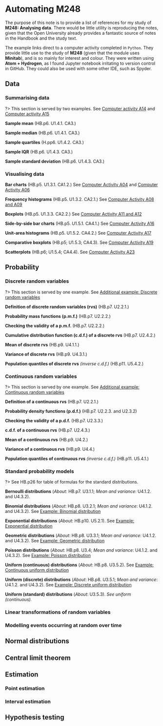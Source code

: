 # Automating M248

The purpose of this note is to provide a list of references for my study of **M248: Analysing data**.
There would be little utility is reproducing the notes, given that the Open University already provides a fantastic source of notes in the Handbook and the study text.

The example links direct to a computer activity completed in `Python`.
They provide little use to the study of **M248** (given that the module uses **Minitab**), and is so mainly for interest and colour.
They were written using **Atom + Hydrogen**, as I found Jupyter notebook irritating to version control in GitHub.
They could also be used with some other IDE, such as Spyder.

## Data

### Summarising data

?> This section is served by two examples.
See
[Computer activity A14]([href](https://github.com/ljk233/AutomatingM248/blob/master/Python/a_14_summarising_data.py))
and
[Computer activity A15]([href](https://github.com/ljk233/AutomatingM248/blob/master/Python/a_15_summarising_data.py))

**Sample mean** (HB.p6. U1.4.1. CA3.)

**Sample median** (HB.p6. U1.4.1. CA3.)

**Sample quartiles** (H.pp6. U1.4.2. CA3.)

**Sample IQR** (HB.p6. U1.4.3. CA3.)

**Sample standard deviation** (HB.p6. U1.4.3. CA3.)

### Visualising data

**Bar charts** (HB.p5. U1.3.1. CA1.2.)
See
[Computer Activity A04](https://github.com/ljk233/AutomatingM248/blob/master/Python/a_04_bar_chart.py)
and
[Computer Activity A06](https://github.com/ljk233/AutomatingM248/blob/master/Python/a_06_bar_chart.py)

**Frequency histograms** (HB.p5. U1.3.2. CA2.1.)
See
[Computer Activity A08 and A09](https://github.com/ljk233/AutomatingM248/blob/master/Python/a_08_09_freq_hist.py)

**Boxplots** (HB.p5. U1.3.3. CA2.2.)
See
[Computer Activity A11 and A12](https://github.com/ljk233/AutomatingM248/blob/master/Python/a_11_12_boxplot.py)

**Side-by-side bar charts** (HB.p5. U1.5.1. CA4.1.)
See
[Computer Activity A16](https://github.com/ljk233/AutomatingM248/blob/master/Python/a_16_side_by_side_bar_chart.py)

**Unit-area histograms** (HB.p5. U1.5.2. CA4.2.)
See
[Computer Activity A17](https://github.com/ljk233/AutomatingM248/blob/master/Python/a_17_unit_area_hist.py)

**Comparative boxplots** (HB.p5; U1.5.3; CA4.3).
See
[Computer Activity A19](https://github.com/ljk233/AutomatingM248/blob/master/Python/a_19_comparative_boxplots.py)

**Scatterplots** (HB.p6; U1.5.4; CA4.4).
See
[Computer Activity A23](https://github.com/ljk233/AutomatingM248/blob/master/Python/a_23_scatterplot.py)

## Probability

### Discrete random variables

?> This section is served by one example.
See
[Additional example: Discrete random variables](https://github.com/ljk233/AutomatingM248/blob/master/Python/x_01_discrete_rv.py)

**Definition of discrete random variables (rvs)** (HB.p7. U2.2.1.)

**Probability mass functions (p.m.f.)** (HB.p7. U2.2.2.)

**Checking the validity of a p.m.f.** (HB.p7. U2.2.2.)

**Cumulative distribution function (c.d.f.) of a discrete rvs** (HB.p7. U2.4.2.)

**Mean of discrete rvs** (HB.p9. U4.1.1.)

**Variance of discrete rvs** (HB.p9. U4.3.1.)

**Population quantiles of discrete rvs** *(inverse c.d.f.)* (HB.p11. U5.4.2.)

### Continuous random variables

?> This section is served by one example.
See
[Additional example: Continuous random variables](https://github.com/ljk233/AutomatingM248/blob/master/Python/x_02_continuous_rv.py)

**Definition of a continuous rvs** (HB.p7. U2.2.1.)

**Probability density functions (p.d.f.)** (HB.p7. U2.2.3. and U2.3.2)

**Checking the validity of a p.d.f.** (HB.p7. U2.3.3.)

**c.d.f. of a continuous rvs** (HB.p7. U2.4.3.)

**Mean of a continuous rvs** (HB.p9. U4.2.)

**Variance of a continuous rvs** (HB.p9. U4.4.)

**Population quantiles of continuous rvs** *(inverse c.d.f.)* (HB.p11. U5.4.1.)

### Standard probability models

?> See HB.p26 for table of formulas for the standard distributions.

**Bernoulli distributions** (*About*: HB.p7. U3.1.1; *Mean and variance*: U4.1.2. and U4.3.2).

**Binomial distributions** (*About*: HB.p8. U3.2.1; *Mean and variance*: U4.1.2. and U4.3.2).
See [Example: Binomial distribution](https://github.com/ljk233/AutomatingM248/blob/master/Python/x_03_binomial.py)

**Exponential distributions** (*About*: HB.p10. U5.2.1).
See [Example: Exponential distribution](https://github.com/ljk233/AutomatingM248/blob/master/Python/x_04_expon.py)

**Geometric distributions** (*About*: HB.p8. U3.3.1; *Mean and variance*: U4.1.2. and U4.3.2).
See [Example: Geometric distribution](https://github.com/ljk233/AutomatingM248/blob/master/Python/x_05_geom.py)

**Poisson distributions** (*About*: HB.p8. U3.4; *Mean and variance*: U4.1.2. and U4.3.2).
See [Example: Poisson distribution](https://github.com/ljk233/AutomatingM248/blob/master/Python/x_06_poiss.py)

**Uniform (continuous) distributions** (*About*: HB.p8. U3.5.2).
See [Example: Continuous uniform distribution](https://github.com/ljk233/AutomatingM248/blob/master/Python/x_07_cont_unif.py)

**Uniform (discrete) distributions** (*About*: HB.p8. U3.5.1; *Mean and variance*: U4.1.2. and U4.3.2).
See [Example: Discrete uniform distribution](https://github.com/ljk233/AutomatingM248/blob/master/Python/x_08_disc_unif.py)

**Uniform (standard) distributions** (*About*: U3.5.3).
*See uniform (continuous).*

### Linear transformations of random variables

### Modelling events occurring at random over time

## Normal distributions

## Central limit theorem

## Estimation

### Point estimation

### Interval estimation

## Hypothesis testing
